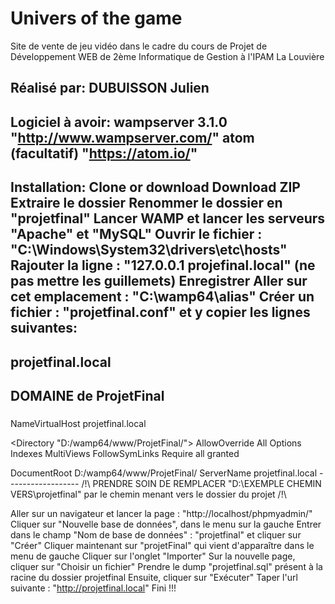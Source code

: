 # Univers of the game
Site de vente de jeu vidéo dans le cadre du cours de Projet de Développement WEB de 2ème Informatique de Gestion à l'IPAM La Louvière

Réalisé par: DUBUISSON Julien
--------------
Logiciel à avoir:
wampserver 3.1.0 "http://www.wampserver.com/"
atom (facultatif) "https://atom.io/"
-------------
Installation:
Clone or download
Download ZIP
Extraire le dossier
Renommer le dossier en "projetfinal"
Lancer WAMP et lancer les serveurs "Apache" et "MySQL"
Ouvrir le fichier : "C:\Windows\System32\drivers\etc\hosts"
Rajouter la ligne : "127.0.0.1 projefinal.local" (ne pas mettre les guillemets)
Enregistrer
Aller sur cet emplacement : "C:\wamp64\alias"
Créer un fichier : "projetfinal.conf" et y copier les lignes suivantes:
------------
  #####
  ## projetfinal.local
  ## DOMAINE de ProjetFinal
  #####
  NameVirtualHost projetfinal.local

  <Directory "D:/wamp64/www/ProjetFinal/">
  AllowOverride All
  Options Indexes MultiViews FollowSymLinks
  Require all granted
  </Directory>

  <VirtualHost projetfinal.local>
  DocumentRoot D:/wamp64/www/ProjetFinal/
  ServerName projetfinal.local
  </VirtualHost>
------------------
/!\ PRENDRE SOIN DE REMPLACER "D:\EXEMPLE CHEMIN VERS\projetfinal" par le chemin menant vers le dossier du projet /!\

Aller sur un navigateur et lancer la page : "http://localhost/phpmyadmin/"
Cliquer sur "Nouvelle base de données", dans le menu sur la gauche
Entrer dans le champ "Nom de base de données" : "projetfinal" et cliquer sur "Créer"
Cliquer maintenant sur "projetFinal" qui vient d'apparaître dans le menu de gauche
Cliquer sur l'onglet "Importer"
Sur la nouvelle page, cliquer sur "Choisir un fichier"
Prendre le dump "projetfinal.sql" présent à la racine du dossier projetfinal
Ensuite, cliquer sur "Exécuter"
Taper l'url suivante : "http://projetfinal.local"
Fini !!!
